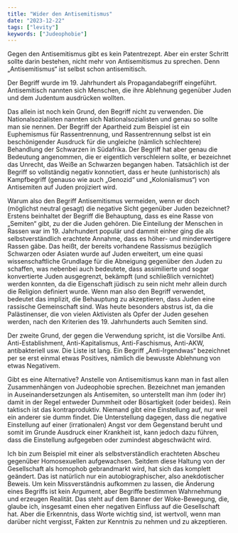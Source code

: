 ```yaml
---
title: "Wider den Antisemitismus"
date: "2023-12-22"
tags: ["levity"]
keywords: ["Judeophobie"]
---
```

Gegen den Antisemitismus gibt es kein Patentrezept. Aber ein erster Schritt sollte darin bestehen, nicht mehr von Antisemitismus zu sprechen. Denn „Antisemitismus“ ist selbst schon antisemitisch.

Der Begriff wurde im 19. Jahrhundert als Propagandabegriff eingeführt. Antisemitisch nannten sich Menschen, die ihre Ablehnung gegenüber Juden und dem Judentum ausdrücken wollten.

Das allein ist noch kein Grund, den Begriff nicht zu verwenden. Die Nationalsozialisten nannten sich Nationalsozialisten und genau so sollte man sie nennen. Der Begriff der Apartheid zum Beispiel ist ein Euphemismus für Rassentrennung, und Rassentrennung selbst ist ein beschönigender Ausdruck für die ungleiche (nämlich schlechtere) Behandlung der Schwarzen in Südafrika. Der Begriff hat aber genau die Bedeutung angenommen, die er eigentlich verschleiern sollte, er bezeichnet das Unrecht, das Weiße an Schwarzen begangen haben. Tatsächlich ist der Begriff so vollständig negativ konnotiert, dass er heute (unhistorisch) als Kampfbegriff (genauso wie auch „Genozid“ und „Kolonialismus“) von Antisemiten auf Juden projiziert wird. 

Warum also den Begriff Antisemitismus vermeiden, wenn er doch (möglichst neutral gesagt) die negative Sicht gegenüber Juden bezeichnet? Erstens beinhaltet der Begriff die Behauptung, dass es eine Rasse von „Semiten“ gibt, zu der die Juden gehören. Die Einteilung der Menschen in Rassen war im 19. Jahrhundert populär und dammit einher ging die als selbstverständlich erachtete Annahme, dass es höher- und minderwertigere Rassen gäbe. Das heißt, der bereits vorhandene Rassismus bezüglich Schwarzen oder Asiaten wurde auf Juden erweitert, um eine quasi wissenschaftliche Grundlage für die Abneigung gegenüber den Juden zu schaffen, was nebenbei auch bedeutete, dass assimilierte und sogar konvertierte Juden ausgegrenzt, bekämpft (und schließlich vernichtet) werden konnten, da die Eigenschaft jüdisch zu sein nicht mehr allein durch die Religion definiert wurde. Wenn man also den Begriff verwendet, bedeutet das implizit, die Behauptung zu akzeptieren, dass Juden eine rassische Gemeinschaft sind. Was heute besonders abstrus ist, da die Palästinenser, die von vielen Aktivisten als Opfer der Juden gesehen werden, nach den Kriterien des 19. Jahrhunderts auch Semiten sind.

Der zweite Grund, der gegen die Verwendung spricht, ist die Vorsilbe Anti. Anti-Establishment, Anti-Kapitalismus, Anti-Faschismus, Anti-AKW, antibakteriell usw. Die Liste ist lang. Ein Begriff „Anti-Irgendwas“ bezeichnet per se erst einmal etwas Positives, nämlich die bewusste Ablehnung von etwas Negativem.

Gibt es eine Alternative? Anstelle von Antisemitismus kann man in fast allen Zusammenhängen von Judeophobie sprechen. Bezeichnet man jemanden in Auseinandersetzungen als Antisemiten, so unterstellt man ihm (oder ihr) damit in der Regel entweder Dummheit oder Bösartigkeit (oder beides). Rein taktisch ist das kontraproduktiv. Niemand gibt eine Einstellung auf, nur weil ein anderer sie dumm findet. Die Unterstellung dagegen, dass die negative Einstellung auf einer (irrationalen) Angst vor dem Gegenstand beruht und somit im Grunde Ausdruck einer Krankheit ist, kann jedoch dazu führen, dass die Einstellung aufgegeben oder zumindest abgeschwächt wird. 

Ich bin zum Beispiel mit einer als selbstverständlich erachteten Abscheu gegenüber Homosexuellen aufgewachsen. Seitdem diese Haltung von der Gesellschaft als homophob gebrandmarkt wird, hat sich das komplett geändert. Das ist natürlich nur ein autobiographischer, also anekdotischer Beweis. Um kein Missverständnis aufkommen zu lassen, die Änderung eines Begriffs ist kein Argument, aber Begriffe bestimmen Wahrnehmung und erzeugen Realität. Das steht auf dem Banner der Woke-Bewegung, die, glaube ich, insgesamt einen eher negativen Einfluss auf die Gesellschaft hat. Aber die Erkenntnis, dass Worte wichtig sind, ist wertvoll, wenn man darüber nicht vergisst, Fakten zur Kenntnis zu nehmen und zu akzeptieren.
